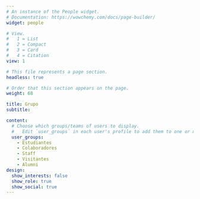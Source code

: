 ```yaml
---
# An instance of the People widget.
# Documentation: https://wowchemy.com/docs/page-builder/
widget: people

# View.
#   1 = List
#   2 = Compact
#   3 = Card
#   4 = Citation
view: 1

# This file represents a page section.
headless: true

# Order that this section appears on the page.
weight: 68

title: Grupo
subtitle:

content:
  # Choose which groups/teams of users to display.
  #   Edit `user_groups` in each user's profile to add them to one or more of these groups.
  user_groups:
    - Estudiantes
    - Colaboradores
    - Staff
    - Visitantes
    - Alumni
design:
  show_interests: false
  show_role: true
  show_social: true
---
```

